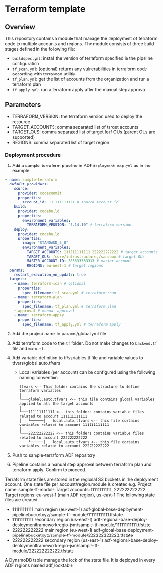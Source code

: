 # Terraform template

## Overview

This repository contains a module that manage the deployment of terraform code to multiple accounts and regions.
The module consists of three build stages defined in the following file:

- `buildspec.yml`: install the version of terraform specified in the pipeline configuration
- `tf_scan.yml`: (optional) returns any vulnerabilities in terraform code according with terrascan utilitiy
- `tf_plan.yml`: get the list of accounts from the organization and run a terraform plan
- `tf_apply.yml`: run a terraform apply after the manual step approval

## Parameters

- TERRAFORM_VERSION: the terraform version used to deploy the resource
- TARGET_ACCOUNTS: comma separated list of target accounts
- TARGET_OUS: comma separated list of target leaf OUs (parent OUs are supported)
- REGIONS: comma separated list of target region

### Deployment procedure

1. Add a sample-terraform pipeline in ADF `deployment-map.yml` as in the example:

```yaml
- name: sample-terraform
  default_providers:
    source:
      provider: codecommit
      properties:
        account_id: 111111111111 # source account id
    build:
      provider: codebuild
      properties:
        environment_variables:
          TERRAFORM_VERSION: "0.14.10" # terraform version
    deploy:
      provider: codebuild
      properties:
        image: "STANDARD_5_0"
        environment_variables:
          TARGET_ACCOUNTS: 111111111111,222222222222 # target accounts
          TARGET_OUS: /core/infrastructure,/sandbox # target OUs
          MASTER_ACCOUNT_ID: 333333333333 # master account
          REGIONS: eu-west-1 # target regions
  params:
    restart_execution_on_update: true
  targets:
    - name: terraform-scan # optional
      properties:
        spec_filename: tf_scan.yml # terraform scan
    - name: terraform-plan
      properties:
        spec_filename: tf_plan.yml # terraform plan
    - approval # manual approval
    - name: terraform-apply
      properties:
        spec_filename: tf_apply.yml # terraform apply
```

2. Add the project name in params/global.yml file
3. Add terraform code to the `tf` folder. Do not make changes to `backend.tf` file and `main.tf`.
4. Add variable definition to tf\variables.tf file and variable values to tfvars/global.auto.tfvars

   - Local variables (per account) can be configured using the following naming convention

     ```
     tfvars <-- This folder contains the structure to define terraform variables
     │
     └───global.auto.tfvars <-- this file contains global variables applied to all the target accounts
     │
     └───111111111111 <-- this folders contains variable files related to account 111111111111
     │   └──────│   local.auto.tfvars <-- this file contains variables related to account 111111111111
     │
     └───222222222222 <-- this folders contains variable files related to account 222222222222
         └──────│   local.auto.tfvars <-- this file contains variables related to account 222222222222
     ```

5. Push to sample-terraform ADF repository
6. Pipeline contains a manual step approval between terraform plan and terraform apply. Confirm to proceed.

Terraform state files are stored in the regional S3 buckets in the deployment account. One state file per account/region/module is created
e.g. Project name: sample-tf-module
Target accounts: 111111111111, 222222222222
Target regions: eu-west-1 (main ADF region), us-east-1
The following state files are created

- 111111111111 main region (eu-west-1) adf-global-base-deployment-pipelinebucketxyz/sample-tf-module/111111111111.tfstate
- 111111111111 secondary region (us-east-1) adf-regional-base-deploy-deploymentframeworkregio-jsm/sample-tf-module/111111111111.tfstate
- 222222222222 main region (eu-west-1) adf-global-base-deployment-pipelinebucketxyz/sample-tf-module/222222222222.tfstate
- 222222222222 secondary region (us-east-1) adf-regional-base-deploy-deploymentframeworkregio-jsm/sample-tf-module/222222222222.tfstate

A DynamoDB table manage the lock of the state file. It is deployed in every ADF regions named adf_locktable
